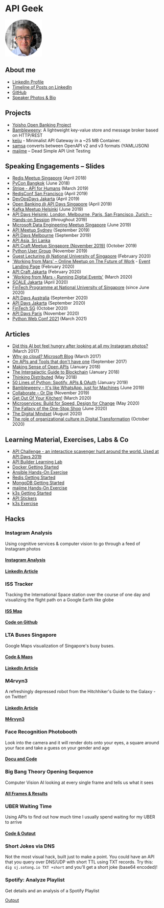 # API Geek

![](./uli-round-small.png)

## About me

* [LinkedIn Profile](https://www.linkedin.com/in/uhitzel/)
* [Timeline of Posts on LinkedIn](https://www.linkedin.com/in/uhitzel/detail/recent-activity/shares/)
* [GitHub](https://github.com/u1i)
* [Speaker Photos & Bio](https://github.com/u1i/u1i)

## Projects

* [Yoisho Open Banking Project](https://github.com/u1i/yoisho)
* [Bambleweeny](https://github.com/u1i/bambleweeny): A lightweight key-value store and message broker based on HTTP/REST
* [keiju](https://github.com/u1i/keiju) - Minimalist API Gateway in a ~25 MB Container.
* [samsa](https://github.com/u1i/samsa) converts between OpenAPI v2 and v3 formats (YAML/JSON)
* [majime](https://github.com/u1i/majime) – Dead Simple API Unit Testing

## Speaking Engagements – Slides

* [Redis Meetup Singapore](https://github.com/u1i/slides/blob/master/20180418-RedisSG-Meetup1.pdf) (April 2018)
* [PyCon Bangkok](https://github.com/u1i/slides/blob/master/20180617%20PyCon%20Thailand.pdf) (June 2018)
* [Stripe - API for Humans](https://github.com/u1i/slides/blob/master/20190307%20-%20APIs%20for%20Humans%20-%20Stripe.pdf) (March 2019)
* [RedisConf San Francisco](https://github.com/u1i/slides/blob/master/20190402%20RedisConf19.pdf) (April 2019)
* [DevOpsDays Jakarta](https://github.com/u1i/slides/blob/master/20190411%20DevOpsDays%20Jakarta.pdf) (April 2019)
* [Open Banking @ API Days Singapore](https://github.com/u1i/slides/blob/master/20190424%20Open%20Banking%20API%20Days%20Singapore.pdf) (April 2019)
* [Kafka Meetup Helsinki](https://github.com/u1i/slides/blob/master/20190606%20Kafka%20Meetup%20Helsinki.pdf) (June 2019)
* [API Days Helsinki, London, Melbourne, Paris, San Francisco, Zurich – Hands-on Session](https://github.com/u1i/axway-wcam-lab) (throughout 2019)
* [Microsoft Data Engineering Meetup Singapore](https://github.com/u1i/slides/blob/master/20190619%20Singapore%20Data%20Engineering%20Meetup.pdf) (June 2019)
* [API Meetup Sydney](https://github.com/u1i/slides/blob/master/20190917%20API%20Meetup%20Sydney%20-%20Event-driven%20APIs.pdf) (September 2019)
* [API Days Melbourne](https://github.com/u1i/slides/blob/master/20190920%20API%20Days%20Melbourne_%20Well%20Crafted%20API%20Models_%20Key%20to%20Streamlining%20Workflows.pdf) (September 2019)
* [API Asia, Sri Lanka](https://github.com/u1i/slides/blob/master/20191002%20API%20Asia%20-%20APIs%20for%20Humans.pdf)
* [API Craft Meetup Singapore (November 2019)](https://github.com/u1i/slides/blob/master/20191114%20API%20Craft%20Meetup%20Singapore%20-%20Event-driven%20APIs.pdf) (October 2019)
* [Python User Group](https://github.com/u1i/slides/blob/master/20191126%20Python%20User%20Group%20Singapore.pdf) (November 2019)
* [Guest Lecturing @ National University of Singapore](https://github.com/u1i/slides/blob/master/20200211%20NUS%20Singapore.pdf) (February 2020)
* ['Working from Mars' – Online Meetup on The Future of Work](https://github.com/u1i/slides/blob/master/20200220%20Working%20From%20Mars.pdf) - [Event Landing Page](https://raw.githubusercontent.com/u1i/slides/master/202002020-wfm01-landing-page-event.png) (February 2020)
* [API Craft Jakarta](https://github.com/u1i/slides/blob/master/20200224%20API%20Craft%20Jakarta.pdf) (February 2020)
* ['Working from Mars - Running Digital Events'](https://raw.githubusercontent.com/u1i/slides/master/20200318-wfm02-landing-page.png) (March 2020)
* [SCALE Jakarta](https://github.com/u1i/slides/blob/master/20200430%20Scale%20Jakarta.pdf) (April 2020)
* [FinTech Programme at National University of Singapore](https://stmi.nus.edu.sg/nus-fintechsg-program/) (since June 2020)
* [API Days Australia](https://github.com/u1i/slides/blob/master/20200916%20API%20Days%20Australia.pdf) (September 2020)
* [API Days Jakarta](https://github.com/u1i/slides/blob/master/20200930%20API%20Days%20Jakarta.pdf) (September 2020)
* [FinTech SG](https://github.com/u1i/slides/blob/master/20201006%20FinTechSG%20Programme%20Intro.pdf) (October 2020)
* [API Days Paris](https://github.com/u1i/slides/blob/master/20201208%20API%20Days%20Paris%202020%20-%20IpaaS%20and%20API%20Management.pdf) (November 2020)
* [Python Web Conf 2021](https://github.com/u1i/slides/blob/master/20210325%20Python%20Web%20Conf%202021.pdf) (March 2021)

## Articles

* [Did this AI bot feel hungry after looking at all my Instagram photos?](https://www.linkedin.com/pulse/did-ai-bot-feel-hungry-after-looking-all-my-instagram-uli-hitzel/) (March 2017)
* [Why go cloud? Microsoft Blog](https://github.com/u1i/articles/blob/master/20170327%20Microsoft%20SMB%20Blog.pdf) (March 2017)
* [On APIs and Tools that don't have one](https://www.linkedin.com/pulse/apis-tools-dont-have-one-uli-hitzel/) (September 2017)
* [Making Sense of Open APIs](https://www.linkedin.com/pulse/making-sense-open-data-apis-singapores-busy-buses-uli-hitzel/) (January 2018)
* [The Intergalactic Guide to Blockchain](https://www.linkedin.com/pulse/intergalactic-guide-blockchain-uli-hitzel/) (January 2018)
* [Thinking Distributed](https://www.linkedin.com/pulse/thinking-distributed-uli-hitzel/) (May 2018)
* [50 Lines of Python: Spotify, APIs & OAuth](https://www.linkedin.com/pulse/50-lines-python-spotify-apis-oauth-uli-hitzel/) (January 2019)
* [Bambleweeny – It's like WhatsApp, just for Machines](https://www.linkedin.com/pulse/bambleweeny-its-like-whatsapp-just-machines-uli-hitzel/) (June 2019)
* [Collaborate – Or Die](https://www.linkedin.com/pulse/collaborate-die-uli-hitzel/) (November 2019)
* [Get Out Of Your Kitchen!](https://www.linkedin.com/pulse/get-out-your-kitchen-uli-hitzel/) (March 2020)
* [Microservices: Build for Speed, Design for Change](https://blog.axway.com/amplify/api-management/microservices-design-for-change) (May 2020)
* [The Fallacy of the One-Stop Shop](https://blog.axway.com/digital-transformation/fallacy-of-one-stop-shop) (June 2020)
* [The Digital Mindset](https://blog.axway.com/digital-transformation/the-digital-mindset) (August 2020)
* [The role of organizational culture in Digital Transformation](https://apifriends.com/digital-transformation/organizational-culture) (October 2020)



## Learning Material, Exercises, Labs & Co

* [API Challenge - an interactice scavenger hunt around the world. Used at API Days 2019](./resources/apichallenge1.jpg)
* [API Builder Learning Lab](https://github.com/u1i/axway-wcam-lab)
* [Docker Getting Started](https://github.com/u1i/docker-hello)
* [Ansible Hands-On Exercise](https://github.com/u1i/ansible-exercise)
* [Redis Getting Started](https://github.com/u1i/redis-getting-started)
* [MongoDB Getting Started](https://github.com/u1i/mongodb-getting-started)
* [majime Hands-On Exercise](https://github.com/u1i/majime-exercise)
* [k3s Getting Started](https://github.com/u1i/k3s-quickstart)
* [API Stickers](./resources/stickers.md)
* [k3s Exercise](https://github.com/u1i/apigeek.net)

## Hacks

### Instagram Analysis

Using cognitive services & computer vision to go through a feed of Instagram photos

#### [Instagram Analysis](http://ig.sotong.io/)

#### [LinkedIn Article](https://www.linkedin.com/pulse/did-ai-bot-feel-hungry-after-looking-all-my-instagram-uli-hitzel)

### ISS Tracker

Tracking the International Space station over the course of one day and visualizing the flight path on a Google Earth like globe

#### [ISS Map](http://iss.sotong.io/)
#### [Code on Github](https://github.com/u1i/iss-tracker)

### LTA Buses Singapore

Google Maps visualization of Singapore's busy buses.
#### [Code & Maps](http://lta.sotong.io/)
#### [LinkedIn Article](https://www.linkedin.com/pulse/making-sense-open-data-apis-singapores-busy-buses-uli-hitzel)

### M4rvyn3

A refreshingly depressed robot from the Hitchhiker's Guide to the Galaxy - on Twitter!

#### [LinkedIn Article](https://www.linkedin.com/pulse/im-building-world-sized-robot-uli-hitzel)
#### [M4rvyn3](https://twitter.com/m4rvyn3)

### Face Recognition Photobooth

Look into the camera and it will render dots onto your eyes, a square around your face and take a guess on your gender and age

#### [Docu and Code](https://github.com/u1i/realtime-face-recognition-webcam-osx)

### Big Bang Theory Opening Sequence

Computer Vision AI looking at every single frame and tells us what it sees

#### [All Frames & Results](https://github.com/u1i/bbt)

### UBER Waiting Time

Using APIs to find out how much time I usually spend waiting for my UBER to arrive

#### [Code & Output](https://github.com/u1i/uber-api-calculate-waiting-times)

### Short Jokes via DNS

Not the most visual hack, built just to make a point. You could have an API that you query over DNS/UDP with short TTL using TXT records. Try this: `dig sj.sotong.io TXT +short` and you'll get a short joke (base64 encoded)!

### Spotify: Analyze Playlist

Get details and an analysis of a Spotify Playlist

[Output](https://github.com/u1i/spotify-analysis/blob/master/playlist-analyse.png)
